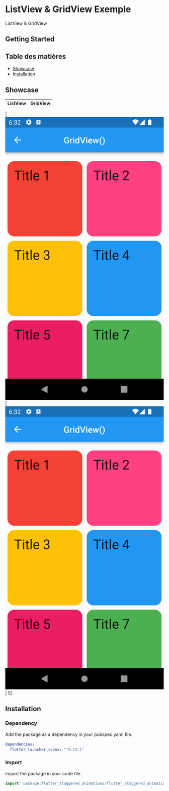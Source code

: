 # ListView & GridView Exemple

ListView & GridView

## Getting Started

## Table des matières

- [Showcase](#Showcase)
- [Installation](#installation)


## Showcase

| ListView                  | GridView                   |
| ---                       | ---                        |

|![](https://github.com/oussemanaffetyy/ListView-GridView-Flutter/blob/main/assets/gridView.png?raw=true)  | ![](https://github.com/oussemanaffetyy/ListView-GridView-Flutter/blob/main/assets/gridView.png?raw=true)  | ![]

## Installation



### Dependency
Add the package as a dependency in your pubspec.yaml file.
```yaml
dependencies:
  flutter_launcher_icons: "^0.13.1"
```

### Import
Import the package in your code file.
```dart
import 'package:flutter_staggered_animations/flutter_staggered_animations.dart';
```
